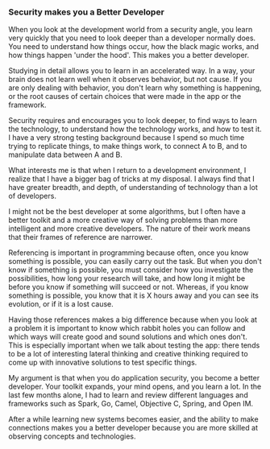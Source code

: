 ### Security makes you a Better Developer

When you look at the development world from a security angle, you learn very quickly that you need to look deeper than a developer normally does. You need to understand how things occur, how the black magic works, and how things happen 'under the hood'. This makes you a better developer.

Studying in detail allows you to learn in an accelerated way. In a way, your brain does not learn well when it observes behavior, but not cause. If you are only dealing with behavior, you don't learn why something is happening, or the root causes of certain choices that were made in the app or the framework.

Security requires and encourages you to look deeper, to find ways to learn the technology, to understand how the technology works, and how to test it. I have a very strong testing background because I spend so much time trying to replicate things, to make things work, to connect A to B, and to manipulate data between A and B.

What interests me is that when I return to a development environment, I realize that I have a bigger bag of tricks at my disposal. I always find that I have greater breadth, and depth, of understanding of technology than a lot of developers.

I might not be the best developer at some algorithms, but I often have a better toolkit and a more creative way of solving problems than more intelligent and more creative developers. The nature of their work means that their frames of reference are narrower.

Referencing is important in programming because often, once you know something is possible, you can easily carry out the task. But when you don't know if something is possible, you must consider how you investigate the possibilities, how long your research will take, and how long it might be before you know if something will succeed or not. Whereas, if you know something is possible, you know that it is X hours away and you can see its evolution, or if it is a lost cause.

Having those references makes a big difference because when you look at a problem it is important to know which rabbit holes you can follow and which ways will create good and sound solutions and which ones don't. This is especially important when we talk about testing the app: there tends to be a lot of interesting lateral thinking and creative thinking required to come up with innovative solutions to test specific things.

My argument is that when you do application security, you become a better developer. Your toolkit expands, your mind opens, and you learn a lot. In the last few months alone, I had to learn and review different languages and frameworks such as Spark, Go, Camel, Objective C, Spring, and Open IM.

After a while learning new systems becomes easier, and the ability to make connections makes you a better developer because you are more skilled at observing concepts and technologies.
